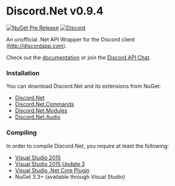 # Discord.Net v0.9.4
[![NuGet Pre Release](https://img.shields.io/nuget/vpre/Discord.Net.svg?maxAge=2592000?style=plastic)](https://www.nuget.org/packages/Discord.Net) [![Discord](https://discordapp.com/api/guilds/81384788765712384/widget.png)](https://discord.gg/0SBTUU1wZTYLhAAW)

An unofficial .Net API Wrapper for the Discord client (http://discordapp.com).

Check out the [documentation](http://rtd.discord.foxbot.me/en/legacy/) or join the [Discord API Chat](https://discord.gg/discord-api).

### Installation
You can download Discord.Net and its extensions from NuGet:
- [Discord.Net](https://www.nuget.org/packages/Discord.Net/)
- [Discord.Net.Commands](https://www.nuget.org/packages/Discord.Net.Commands/)
- [Discord.Net.Modules](https://www.nuget.org/packages/Discord.Net.Modules/)
- [Discord.Net.Audio](https://www.nuget.org/packages/Discord.Net.Audio/)

### Compiling
In order to compile Discord.Net, you require at least the following:
- [Visual Studio 2015](https://www.visualstudio.com/downloads/download-visual-studio-vs)
- [Visual Studio 2015 Update 3](https://www.microsoft.com/net/core#windows)
- [Visual Studio .Net Core Plugin](https://www.microsoft.com/net/core#windows)
- NuGet 3.3+ (available through Visual Studio)

